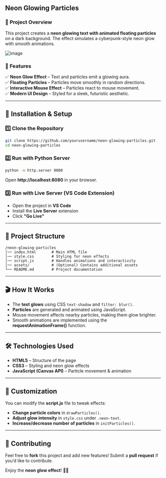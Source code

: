 ## **Neon Glowing Particles**  

### 🌟 **Project Overview**  
This project creates a **neon glowing text with animated floating particles** on a dark background. The effect simulates a cyberpunk-style neon glow with smooth animations.

![image](https://github.com/user-attachments/assets/22860fcb-ce27-44cf-8d87-1dfb1546637a)


### 🎨 **Features**  
✅ **Neon Glow Effect** – Text and particles emit a glowing aura.  
✅ **Floating Particles** – Particles move smoothly in random directions.  
✅ **Interactive Mouse Effect** – Particles react to mouse movement.  
✅ **Modern UI Design** – Styled for a sleek, futuristic aesthetic.  

---

## 🚀 **Installation & Setup**  

### **1️⃣ Clone the Repository**  
```sh
git clone https://github.com/yourusername/neon-glowing-particles.git
cd neon-glowing-particles
```

### **2️⃣ Run with Python Server**  
```sh
python -m http.server 8080
```
Open **http://localhost:8080** in your browser.  

### **3️⃣ Run with Live Server (VS Code Extension)**  
- Open the project in **VS Code**  
- Install the **Live Server** extension  
- Click **"Go Live"**  

---

## 📁 **Project Structure**  
```
/neon-glowing-particles
│── index.html       # Main HTML file
│── style.css        # Styling for neon effects
│── script.js        # Handles animations and interactivity
│── assets/          # (Optional) Contains additional assets
└── README.md        # Project documentation
```

---

## 🎬 **How It Works**  
- The **text glows** using CSS `text-shadow` and `filter: blur()`.  
- **Particles** are generated and animated using JavaScript.  
- Mouse movement affects nearby particles, making them glow brighter.  
- Smooth animations are implemented using the **requestAnimationFrame()** function.  

---

## 🛠 **Technologies Used**  
- **HTML5** – Structure of the page  
- **CSS3** – Styling and neon glow effects  
- **JavaScript (Canvas API)** – Particle movement & animation  

---

## 🎨 **Customization**  
You can modify the **script.js** file to tweak effects:  
- **Change particle colors** in `drawParticles()`.  
- **Adjust glow intensity** in `style.css` under `.neon-text`.  
- **Increase/decrease number of particles** in `initParticles()`.  

---

## 🤝 **Contributing**  
Feel free to **fork** this project and add new features! Submit a **pull request** if you’d like to contribute.  
 
Enjoy the **neon glow effect**! 🚀✨
